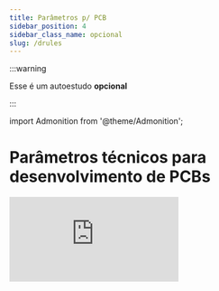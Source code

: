 ```yaml
---
title: Parâmetros p/ PCB
sidebar_position: 4
sidebar_class_name: opcional
slug: /drules
---
```


:::warning

Esse é um autoestudo **opcional**

:::

import Admonition from '@theme/Admonition';

# Parâmetros técnicos para desenvolvimento de PCBs

<Admonition type="info" title="Autoestudo">

<div style={{ textAlign: 'center' }}>
    <iframe 
        style={{
            display: 'block',
            margin: 'auto',
            width: '100%',
            height: '50vh',
        }}
        src="https://www.youtube.com/embed/rxWyuMmWvWg" 
        frameborder="0" 
        allowFullScreen>
    </iframe>
</div>

</Admonition>

